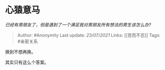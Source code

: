 # 心猿意马
*已经有男朋友了，但是遇到了一个满足我对男朋友所有想法的男生该怎么办?*

> Author: #Anonymity
Last update: *23/07/2021* 
Links: [[苦而不忍]]
Tags:   #亲密关系

 
换到不想再换。

其实只有这么个答案。



